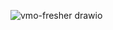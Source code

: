 ![vmo-fresher drawio](https://github.com/phamluc0508/Management-Fresher/assets/138426697/00bf38f3-4651-4869-a2f8-cea432a9546b)
